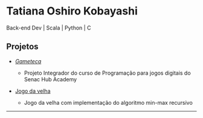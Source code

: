 # Tatiana Oshiro Kobayashi

Back-end Dev | Scala | Python | C

## Projetos

* _[Gameteca](https://github.com/tatianakobayashi/projetoIntegradorJogosDigitais)_
  * Projeto Integrador do curso de Programação para jogos digitais do Senac Hub Academy
 
* [Jogo da velha](https://github.com/tatianakobayashi/minimaxUnity)
  * Jogo da velha com implementação do algoritmo min-max recursivo
---
